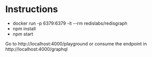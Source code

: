 # Instructions

- docker run -p 6379:6379 -it --rm redislabs/redisgraph
- npm install
- npm start

Go to http://localhost:4000/playground or consume the endpoint in http://localhost:4000/graphql
